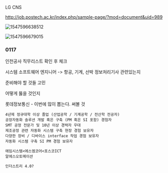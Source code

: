 LG CNS 

http://job.postech.ac.kr/index.php/sample-page/?mod=document&uid=989



![1547596638512](C:\Users\student\AppData\Roaming\Typora\typora-user-images\1547596638512.png)

![1547596679015](C:\Users\student\AppData\Roaming\Typora\typora-user-images\1547596679015.png)





### 0117

인천공사 직무리스트 확인 후 체크

시스템 소프트웨어 엔지니어 -> 항공, 기계, 선박    정보처리기사 관련있는지

준비해야 할 것들 고민

어떻게 뚫을 것인지

롯데정보통신 - 이번에 많이 뽑는다. 써볼 것



```
4년제 정규대학 이상 졸업 (산업공학 / 기계공학 / 전산학 전공자)
공장자동화 솔루션 개발 혹은 구축 (PM 혹은 SI 포함) 경험자
SMT 공정 전문가 및 10년 이상 경력자 우대
제조공정 관련 자동화 시스템 구축 현장 경험 보유자
다양한 장비 / 디바이스 interface 작업 경험 보유자
자동화 시스템 구축 SI PM 경험 보유자
```

```
에임시스템<에스엠코어<포스코ICT
알에스오토메이션
```

```
인더스트리 4.0?
```





